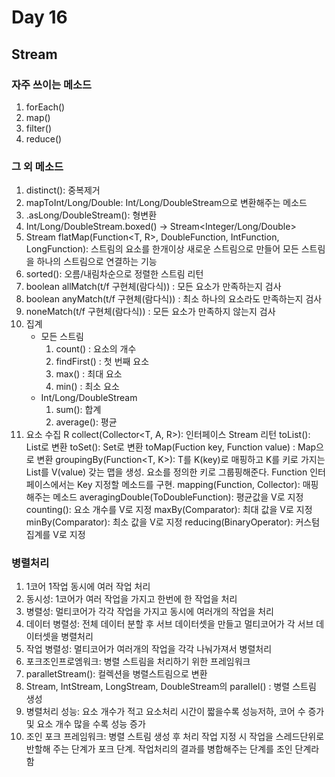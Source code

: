 # Day 16
## Stream
### 자주 쓰이는 메소드
1. forEach()
2. map()
3. filter()
4. reduce()

### 그 외 메소드
1. distinct(): 중복제거
2. mapToInt/Long/Double: Int/Long/DoubleStream으로 변환해주는 메소드
3. .asLong/DoubleStream(): 형변환
4. Int/Long/DoubleStream.boxed() -> Stream<Integer/Long/Double>
5. Stream flatMap(Function<T, R>, DoubleFunction, IntFunction, LongFunction):
   스트림의 요소를 한개이상 새로운 스트림으로 만들어 모든 스트림을 하나의 스트림으로 연결하는 기능
6. sorted(): 오름/내림차순으로 정렬한 스트림 리턴
7. boolean allMatch(t/f 구현체(람다식)) : 모든 요소가 만족하는지 검사
8. boolean anyMatch(t/f 구현체(람다식)) : 최소 하나의 요소라도 만족하는지 검사
9. noneMatch(t/f 구현체(람다식)) : 모든 요소가 만족하지 않는지 검사
10. 집계
    - 모든 스트림
        1. count() : 요소의 개수
        2. findFirst() : 첫 번째 요소
        3. max() : 최대 요소
        4. min() : 최소 요소
    - Int/Long/DoubleStream
        1. sum(): 합계
        2. average(): 평균
11. 요소 수집
    R collect(Collector<T, A, R>): 인터페이스 Stream 리턴
      toList(): List로 변환
      toSet(): Set로 변환
      toMap(Fuction key, Function value) : Map으로 변환
      groupingBy(Function<T, K>): T를 K(key)로 매핑하고 K를 키로 가지는 List를 V(value) 갖는 맵을 생성.
                                  요소를 정의한 키로 그룹핑해준다.
                                  Function 인터페이스에서는 Key 지정할 메소드를 구현.
        mapping(Function, Collector): 매핑해주는 메소드
        averagingDouble(ToDoubleFunction): 평균값을 V로 지정
        counting(): 요소 개수를 V로 지정
        maxBy(Comparator): 최대 값을 V로 지정
        minBy(Comparator): 최소 값을 V로 지정
        reducing(BinaryOperator): 커스텀 집계를 V로 지정

### 병렬처리
1. 1코어 1작업 동시에 여러 작업 처리
2. 동시성: 1코어가 여러 작업을 가지고 한번에 한 작업을 처리
3. 병렬성: 멀티코어가 각각 작업을 가지고 동시에 여러개의 작업을 처리
4. 데이터 병렬성: 전체 데이터 분할 후 서브 데이터셋을 만들고 멀티코어가 각 서브 데이터셋을 병렬처리
5. 작업 병렬성: 멀티코어가 여러개의 작업을 각각 나눠가져서 병렬처리
6. 포크조인프로엠워크: 병렬 스트림을 처리하기 위한 프레임워크
7. paralletStream(): 컬렉션을 병렬스트림으로 변환
8. Stream, IntStream, LongStream, DoubleStream의 parallel() : 병렬 스트림 생성
9. 병렬처리 성능: 요소 개수가 적고 요소처리 시간이 짧을수록 성능저하, 코어 수 증가 및 요소 개수 많을 수록 성능 증가
10. 조인 포크 프레임워크: 병렬 스트림 생성 후 처리 작업 지정 시 작업을 스레드단위로 반할해 주는 단계가 포크 단계. 작업처리의 결과를 병합해주는 단계를 조인 단계라 함
